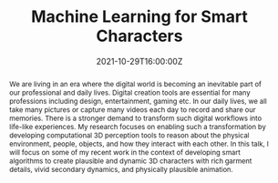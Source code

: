 ---
title: Machine Learning for Smart Characters

# Summary for listings and search engines
abstract: "We are living in an era where the digital world is becoming an inevitable part of our professional and daily lives. Digital creation tools are essential for many professions including design, entertainment, gaming etc. In our daily lives, we all take many pictures or capture many videos each day to record and share our memories. There is a stronger demand to transform such digital workflows into life-like experiences. My research focuses on enabling such a transformation by developing computational 3D perception tools to reason about the physical environment, people, objects, and how
they interact with each other. In this talk, I will focus on some of my recent work in the context of developing smart algorithms to create plausible and dynamic 3D characters with rich garment details, vivid secondary dynamics, and physically plausible animation."


# Date published
date: "2021-10-29T16:00:00Z"
date_end: "2021-10-29T17:00:00Z"
# all_day: true

publishDate: "2021-06-21T00:00:00Z"

# Is this an unpublished draft?
draft: false

# Show this page in the Featured widget?
featured: false

# # Featured image
# # Place an image named `featured.jpg/png` in this page's folder and customize its options here.
# image:
#   placement: 1
#   preview_only: true
#   focal_point: "Smart"
#   alt_text: A humanized armadillo standing in a simulated rectangular water body

url_code: ""
url_pdf: ""
url_slides: ""
url_video: ""

categories:
- Keynote Talks

authors:
- Duygu Ceylan 
---